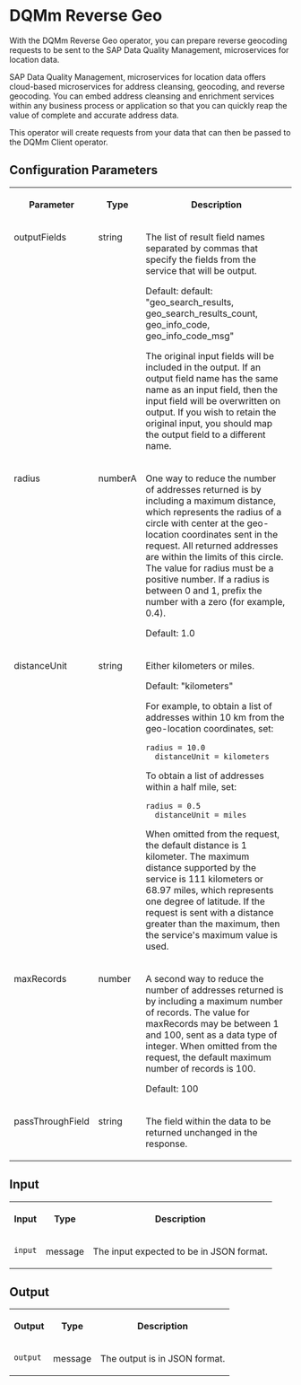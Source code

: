 <!-- loioceda9b91eac440938c6f4d6ab92e6e28 -->

# DQMm Reverse Geo

With the DQMm Reverse Geo operator, you can prepare reverse geocoding requests to be sent to the SAP Data Quality Management, microservices for location data.



SAP Data Quality Management, microservices for location data offers cloud-based microservices for address cleansing, geocoding, and reverse geocoding. You can embed address cleansing and enrichment services within any business process or application so that you can quickly reap the value of complete and accurate address data.

This operator will create requests from your data that can then be passed to the DQMm Client operator.



<a name="loioceda9b91eac440938c6f4d6ab92e6e28__section_sq1_nf3_vdb"/>

## Configuration Parameters


<table>
<tr>
<th valign="top">

Parameter

</th>
<th valign="top">

Type

</th>
<th valign="top">

Description

</th>
</tr>
<tr>
<td valign="top">

outputFields

</td>
<td valign="top">

string

</td>
<td valign="top">

The list of result field names separated by commas that specify the fields from the service that will be output.

Default: default: "geo\_search\_results, geo\_search\_results\_count, geo\_info\_code, geo\_info\_code\_msg"

The original input fields will be included in the output. If an output field name has the same name as an input field, then the input field will be overwritten on output. If you wish to retain the original input, you should map the output field to a different name.

</td>
</tr>
<tr>
<td valign="top">

radius

</td>
<td valign="top">

numberA

</td>
<td valign="top">

One way to reduce the number of addresses returned is by including a maximum distance, which represents the radius of a circle with center at the geo-location coordinates sent in the request. All returned addresses are within the limits of this circle. The value for radius must be a positive number. If a radius is between 0 and 1, prefix the number with a zero \(for example, 0.4\).

Default: 1.0

</td>
</tr>
<tr>
<td valign="top">

distanceUnit

</td>
<td valign="top">

string

</td>
<td valign="top">

Either kilometers or miles.

Default: "kilometers"

For example, to obtain a list of addresses within 10 km from the geo-location coordinates, set:

```
radius = 10.0
  distanceUnit = kilometers
```

To obtain a list of addresses within a half mile, set:

```
radius = 0.5
  distanceUnit = miles
```

When omitted from the request, the default distance is 1 kilometer. The maximum distance supported by the service is 111 kilometers or 68.97 miles, which represents one degree of latitude. If the request is sent with a distance greater than the maximum, then the service's maximum value is used.

</td>
</tr>
<tr>
<td valign="top">

maxRecords

</td>
<td valign="top">

number

</td>
<td valign="top">

A second way to reduce the number of addresses returned is by including a maximum number of records. The value for maxRecords may be between 1 and 100, sent as a data type of integer. When omitted from the request, the default maximum number of records is 100.

Default: 100

</td>
</tr>
<tr>
<td valign="top">

passThroughField

</td>
<td valign="top">

string

</td>
<td valign="top">

The field within the data to be returned unchanged in the response.

</td>
</tr>
</table>



<a name="loioceda9b91eac440938c6f4d6ab92e6e28__section_knq_5f3_vdb"/>

## Input


<table>
<tr>
<th valign="top">

Input

</th>
<th valign="top">

Type

</th>
<th valign="top">

Description

</th>
</tr>
<tr>
<td valign="top">

`input` 

</td>
<td valign="top">

message

</td>
<td valign="top">

The input expected to be in JSON format.

</td>
</tr>
</table>



<a name="loioceda9b91eac440938c6f4d6ab92e6e28__section_swc_cg3_vdb"/>

## Output


<table>
<tr>
<th valign="top">

Output

</th>
<th valign="top">

Type

</th>
<th valign="top">

Description

</th>
</tr>
<tr>
<td valign="top">

`output` 

</td>
<td valign="top">

message

</td>
<td valign="top">

The output is in JSON format.

</td>
</tr>
</table>

